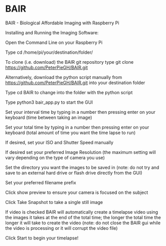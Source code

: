 # BAIR
BAIR - Biological Affordable Imaging with Raspberry Pi

Installing and Running the Imaging Software: 

Open the Command Line on your Raspberry Pi

Type cd /home/pi/your/destination/folder/ 

To clone (i.e. download) the BAIR git repository type git clone https://github.com/PeterPieGH/BAIR.git 

Alternatively, download the python script manually from https://github.com/PeterPieGH/BAIR.git into your destination folder 

Type cd BAIR to change into the folder with the python script 

Type python3 bair_app.py to start the GUI 

Set your interval time by typing in a number then pressing enter on your keyboard (time between taking an image) 

Set your total time by typing in a number then pressing enter on your keyboard (total amount of time you want the time lapse to run) 

If desired, set your ISO and Shutter Speed manually 

If desired set your preferred Image Resolution (the maximum setting will vary depending on the type of camera you use) 

Set the directory you want the images to be saved in (note: do not try and save to an external hard drive or flash drive directly from the GUI) 

Set your preferred filename prefix 

Click show preview to ensure your camera is focused on the subject 

Click Take Snapshot to take a single still image 

If video is checked BAIR will automatically create a timelapse video using the images it takes at the end of the total time; the longer the total time the longer it will take to create the video (note: do not close the BAIR gui while the video is processing or it will corrupt the video file) 

Click Start to begin your timelapse! 
